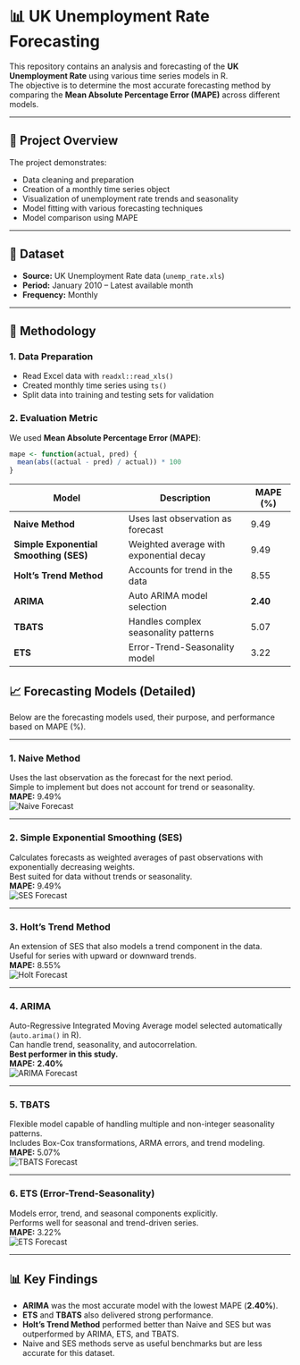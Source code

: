 # 📊 UK Unemployment Rate Forecasting

This repository contains an analysis and forecasting of the **UK Unemployment Rate** using various time series models in R.  
The objective is to determine the most accurate forecasting method by comparing the **Mean Absolute Percentage Error (MAPE)** across different models.

---

## 📌 Project Overview

The project demonstrates:
- Data cleaning and preparation
- Creation of a monthly time series object
- Visualization of unemployment rate trends and seasonality
- Model fitting with various forecasting techniques
- Model comparison using MAPE

---

## 📂 Dataset

- **Source:** UK Unemployment Rate data (`unemp_rate.xls`)
- **Period:** January 2010 – Latest available month
- **Frequency:** Monthly

---

## 🔧 Methodology

### 1. Data Preparation
- Read Excel data with `readxl::read_xls()`
- Created monthly time series using `ts()`  
- Split data into training and testing sets for validation

### 2. Evaluation Metric  
We used **Mean Absolute Percentage Error (MAPE)**:
```r
mape <- function(actual, pred) {
  mean(abs((actual - pred) / actual)) * 100
}
```

| Model | Description | MAPE (%) |
|-------|-------------|----------|
| **Naive Method** | Uses last observation as forecast | 9.49 |
| **Simple Exponential Smoothing (SES)** | Weighted average with exponential decay | 9.49 |
| **Holt’s Trend Method** | Accounts for trend in the data | 8.55 |
| **ARIMA** | Auto ARIMA model selection | **2.40** |
| **TBATS** | Handles complex seasonality patterns | 5.07 |
| **ETS** | Error-Trend-Seasonality model | 3.22 |


## 📈 Forecasting Models (Detailed)

Below are the forecasting models used, their purpose, and performance based on MAPE (%).  

---

### 1. Naive Method  
Uses the last observation as the forecast for the next period.  
Simple to implement but does not account for trend or seasonality.  
**MAPE:** 9.49%  
![Naive Forecast](images/naive_forecast.png)

---

### 2. Simple Exponential Smoothing (SES)  
Calculates forecasts as weighted averages of past observations with exponentially decreasing weights.  
Best suited for data without trends or seasonality.  
**MAPE:** 9.49%  
![SES Forecast](images/ses_forecast.png)

---

### 3. Holt’s Trend Method  
An extension of SES that also models a trend component in the data.  
Useful for series with upward or downward trends.  
**MAPE:** 8.55%  
![Holt Forecast](images/holt_forecast.png)

---

### 4. ARIMA  
Auto-Regressive Integrated Moving Average model selected automatically (`auto.arima()` in R).  
Can handle trend, seasonality, and autocorrelation.  
**Best performer in this study.**  
**MAPE:** **2.40%**  
![ARIMA Forecast](images/arima_forecast.png)

---

### 5. TBATS  
Flexible model capable of handling multiple and non-integer seasonality patterns.  
Includes Box-Cox transformations, ARMA errors, and trend modeling.  
**MAPE:** 5.07%  
![TBATS Forecast](images/tbats_forecast.png)

---

### 6. ETS (Error-Trend-Seasonality)  
Models error, trend, and seasonal components explicitly.  
Performs well for seasonal and trend-driven series.  
**MAPE:** 3.22%  
![ETS Forecast](images/ets_forecast.png)

---

## 📊 Key Findings

- **ARIMA** was the most accurate model with the lowest MAPE (**2.40%**).  
- **ETS** and **TBATS** also delivered strong performance.  
- **Holt’s Trend Method** performed better than Naive and SES but was outperformed by ARIMA, ETS, and TBATS.  
- Naive and SES methods serve as useful benchmarks but are less accurate for this dataset.  

